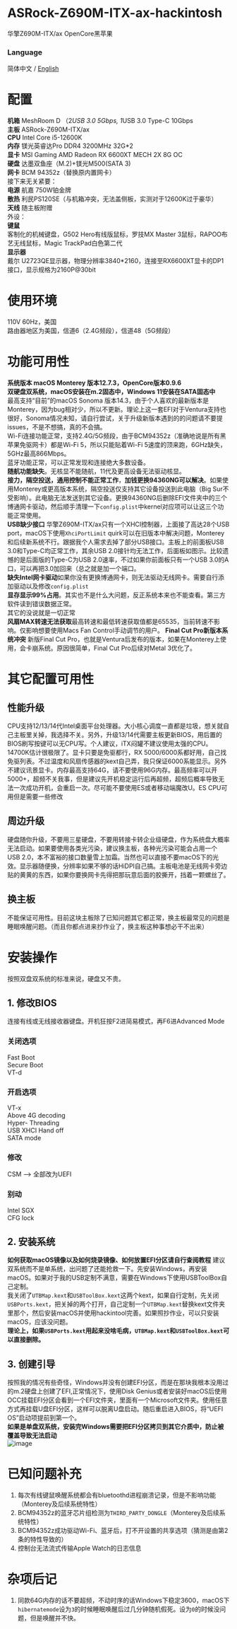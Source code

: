 # ASRock-Z690M-ITX-ax-hackintosh
华擎Z690M-ITX/ax OpenCore黑苹果<br>

### Language
简体中文 / [English](https://github.com/Jimmy2004/ASRock-Z690M-ITX-ax-hackintosh/blob/main/readme-en%3AUS.md#asrock-z690m-itx-ax-hackintosh)<br>

# 配置
**机箱** MeshRoom D （2*USB 3.0 5Gbps, 1*USB 3.0 Type-C 10Gbps<br>
**主板** ASRock-Z690M-ITX/ax<br>
**CPU** Intel Core i5-12600K<br>
**内存** 镁光英睿达Pro DDR4 3200MHz 32G\*2<br>
**显卡** MSI Gaming AMD Radeon RX 6600XT MECH 2X 8G OC<br>
**硬盘** 达墨双鱼座（M.2)+镁光M500(SATA 3)<br>
**网卡** BCM 94352z（替换原内置网卡）<br>
接下来无关紧要：<br>
**电源** 航嘉 750W铂金牌<br>
**散热** 利民PS120SE（与机箱冲突，无法盖侧板，实测对于12600K过于豪华）<br>
**天线** 随主板附赠<br>
外设：<br>
**键鼠**<br>
客制化的机械键盘，G502 Hero有线版鼠标，罗技MX Master 3鼠标，RAPOO布艺无线鼠标，Magic TrackPad白色第二代<br>
**显示器**<br>
戴尔 U2723QE显示器，物理分辨率3840*2160，连接至RX6600XT显卡的DP1接口，显示规格为2160P@30bit<br>

# 使用环境<br>
110V 60Hz，美国<br>
路由器地区为美国，信道6（2.4G频段），信道48（5G频段）<br>

# 功能可用性
**系统版本 macOS Monterey 版本12.7.3，OpenCore版本0.9.6**<br>
**双硬盘双系统，macOS安装在m.2固态中，Windows 11安装在SATA固态中**<br>
最高支持“目前”的macOS Sonoma 版本14.3，由于个人喜欢的最新版本是Monterey，因为bug相对少，所以不更新。理论上这一套EFI对于Ventura支持也很好，Sonoma情况未知，请自行尝试，关于升级新版本遇到的的问题请不要提issues，不是不想搞，真的不会搞。<br>
Wi-Fi连接功能正常，支持2.4G/5G频段，由于BCM94352z（准确地说是所有黑苹果免驱网卡）都是Wi-Fi 5，所以只能贴着Wi-Fi 5速度的顶来跑，6GHz缺失，5GHz最高866Mbps。<br>
蓝牙功能正常，可以正常发现和连接绝大多数设备。<br>
**随航功能缺失**。无核显不能随航，11代及更高设备无法驱动核显。<br>
**接力，隔空投送，通用控制不能正常工作**，**加钱更换94360NG可以解决**。如果使用Monterey或更高版本系统，隔空投送仅支持其它设备投送到此电脑（Big Sur不受影响）。此电脑无法发送到其它设备。更换94360NG后删除EFI文件夹中的三个博通网卡驱动，然后顺手清理一下```config.plist```中kernel对应项可以让这三个功能正常使用。<br>
**USB缺少接口** 华擎Z690M-ITX/ax只有一个XHCI控制器，上面接了高达28个USB port，macOS下使用```XhciPortLimit``` quirk可以在旧版本中解决问题，Monterey和后续新系统不行。跟据我个人需求去掉了部分USB接口。主板上的前面板USB 3.0和Type-C均正常工作，其余USB 2.0接针均无法工作，后面板如图示。比较遗憾的是后面版的Type-C为USB 2.0速率，不过如果你前面板只有一个USB 3.0的A口，可以再把3.0加回来（总之就是加一个端口。<br>
**缺失Intel网卡驱动**如果你没有更换博通网卡，则无法驱动无线网卡。需要自行添加驱动以及修改```config.plist```<br>
**显存显示99%占用**。其实也不是什么大问题，反正系统本来也不能查看。第三方软件读到错误数据正常。<br>
其它的没说就是一切正常<br>
**风扇MAX转速无法获取**最高转速和最低转速获取值都是65535，当前转速不影响。仅影响想要使用Macs Fan Control手动调节的用户。
**Final Cut Pro新版本系统冲突** 新版Final Cut Pro，也就是Ventura后发布的版本，如果在Monterey上使用，会卡崩系统。原因很简单，Final Cut Pro后续对Metal 3优化了。

# 其它配置可用性<br>
## 性能升级<br>
CPU支持12/13/14代Intel桌面平台处理器。大小核心调度一直都是垃圾，想关就自己主板里关掉，我选择不关。另外，升级13/14代需要主板更新BIOS，用后置的BIOS刷写按键可以无CPU写。个人建议，iTX闷罐不建议使用太强的CPU。14700K估计很极限了。显卡只要是免驱都行，RX 5000/6000系都好用，自己找免驱列表。不过温度和风扇传感器的kext自己弄，我只保证6000系能显示。另外不建议讯景显卡。内存最高支持64G，请不要使用96G内存。最高频率可以开5000+，超频不关我事，但是建议先开机稳定运行后再超频，超频后概率导致无法一次成功开机，会重启一次。尽可能不要使用ES或者移动端魔改U。ES CPU可用但是需要一些修改<br>
## 周边升级<br>
硬盘随你升级，不要用三星硬盘，不要用转接卡转企业级硬盘，作为系统盘大概率无法启动。如果要使用各类光污染，建议换主板，各种光污染可能会占用一个USB 2.0，本不富裕的接口数量雪上加霜。当然也可以直接不要macOS下的光效。显示器随便换，分辨率如果不够的话HiDPI自己搞。主板电池是无线网卡旁边贴的黄黄的东西，如果你要换网卡先得把那玩意后面的胶撕开，挡着一颗螺丝了。<br>
## 换主板<br>
不能保证可用性。目前这块主板除了已知问题其它都正常，换主板最常见的问题是睡眠唤醒问题。（而且你都点进来抄作业了，换主板这种事想必干不出来）<br>

# 安装操作<br>
按照双盘双系统的标准来说，硬盘又不贵。<br>
## 1. 修改BIOS<br>
连接有线或无线接收器键盘。开机狂按F2进简易模式，再F6进Advanced Mode<br>
### 关闭选项<br>
Fast Boot<br>
Secure Boot<br>
VT-d<br>
### 开启选项<br>
VT-x<br>
Above 4G decoding<br>
Hyper- Threading<br>
USB XHCI Hand off<br>
SATA mode<br>
### 修改<br>
CSM --> 全部改为UEFI<br>
### 别动<br>
Intel SGX<br>
CFG lock<br>

## 2. 安装系统<br>
**如何获取macOS镜像以及如何烧录镜像、如何放置EFI分区请自行查阅教程**
建议双系统而不是单系统，出问题了还能抢救一下。先安装Windows，再安装macOS。如果对于我的USB定制不满意，需要在Windows下使用USBToolBox自己定制。<br>
我关闭了```UTBMap.kext```和```USBToolBox.kext```这两个kext，如果自行定制，先关闭```USBPorts.kext```，把关掉的两个打开，自己定制一个```UTBMap.kext```替换kext文件夹里那个，然后安装macOS并使用hackintool完善。如果照抄作业，可以只安装macOS，应该没问题。<br>
**理论上，如果```USBPorts.kext```用起来没啥毛病，```UTBMap.kext```和```USBToolBox.kext```可以直接删除。**

## 3. 创建引导<br>
按照我的情况有些奇怪，Windows并没有创建EFI分区，而是在那块我根本没用过的m.2硬盘上创建了EFI,正常情况下，使用Disk Genius或者安装好macOS后使用OCC挂载EFI分区会看到一个EFI文件夹，里面有一个Microsoft文件夹。使用任意方式再挂载U盘EFI分区，这样可以脱离U盘启动。随后重启进入BIOS，将“UEFI OS”启动项提前到第一个。<br>
**如果是单盘双系统，安装完Windows需要把EFI分区拷贝到其它介质中，防止被覆盖导致无法启动**<br>
![image](https://github.com/Jimmy2004/ASRock-Z690M-ITX-ax-hackintosh/assets/59947552/7cf4cee0-59dd-4e00-a03d-029b6c3ef221)

# 已知问题补充<br>
1. 每次有线键鼠唤醒系统都会有bluetoothd进程崩溃记录，但是不影响功能（Monterey及后续系统特性）<br>
2. BCM94352z的蓝牙芯片组检测为```THIRD_PARTY_DONGLE```（Monterey及后续系统特性）<br>
3. BCM94352z成功驱动Wi-Fi、蓝牙后，打不开设置的共享选项（猜测是由第2条的特性导致的）<br>
4. 控制台无法流式传输Apple Watch的日志信息<br>

# 杂项后记<br>
1. 同款64G内存的话不要超频，不动时序的话Windows下稳定3600，macOS下```hibernatemode```设为```3```的时候睡眠唤醒后过几分钟随机假死。设为```0```的时候没问题，但是唤醒并不快。
